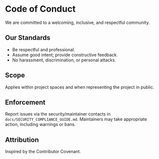 # Code of Conduct

We are committed to a welcoming, inclusive, and respectful community.

## Our Standards
- Be respectful and professional.
- Assume good intent; provide constructive feedback.
- No harassment, discrimination, or personal attacks.

## Scope
Applies within project spaces and when representing the project in public.

## Enforcement
Report issues via the security/maintainer contacts in `docs/SECURITY_COMPLIANCE_GUIDE.md`.
Maintainers may take appropriate action, including warnings or bans.

## Attribution
Inspired by the Contributor Covenant.

